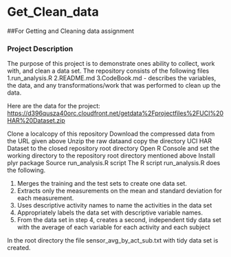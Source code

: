 # Get_Clean_data
##For Getting and Cleaning data assignment 

### Project Description

The purpose of this project is to demonstrate ones ability to collect, work with, and clean a data set. 
The repository consists of the following files
1.run_analysis.R
2.README.md
3.CodeBook.md  - describes the variables, the data, and any transformations/work that was performed to clean up the data.   

Here are the data for the project: 
https://d396qusza40orc.cloudfront.net/getdata%2Fprojectfiles%2FUCI%20HAR%20Dataset.zip 

Clone a localcopy of this repository
Download the compressed data from the URL given above
Unzip the raw dataand copy the directory UCI HAR Dataset to the closed repository root directory 
Open R Console and set the working directory to the repository root directory mentioned above
Install plyr package
Source run_analysis.R script
The R script run_analysis.R does the following. 
1. Merges the training and the test sets to create one data set.
2. Extracts only the measurements on the mean and standard deviation for each measurement. 
3. Uses descriptive activity names to name the activities in the data set
4. Appropriately labels the data set with descriptive variable names. 
5. From the data set in step 4, creates a second, independent tidy data set with the average of each variable for each activity and each subject

In the root directory the file sensor_avg_by_act_sub.txt with tidy data set is created.
